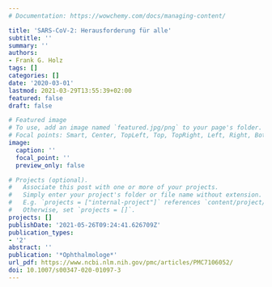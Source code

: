 ```yaml
---
# Documentation: https://wowchemy.com/docs/managing-content/

title: 'SARS-CoV-2: Herausforderung für alle'
subtitle: ''
summary: ''
authors:
- Frank G. Holz
tags: []
categories: []
date: '2020-03-01'
lastmod: 2021-03-29T13:55:39+02:00
featured: false
draft: false

# Featured image
# To use, add an image named `featured.jpg/png` to your page's folder.
# Focal points: Smart, Center, TopLeft, Top, TopRight, Left, Right, BottomLeft, Bottom, BottomRight.
image:
  caption: ''
  focal_point: ''
  preview_only: false

# Projects (optional).
#   Associate this post with one or more of your projects.
#   Simply enter your project's folder or file name without extension.
#   E.g. `projects = ["internal-project"]` references `content/project/deep-learning/index.md`.
#   Otherwise, set `projects = []`.
projects: []
publishDate: '2021-05-26T09:24:41.626709Z'
publication_types:
- '2'
abstract: ''
publication: '*Ophthalmologe*'
url_pdf: https://www.ncbi.nlm.nih.gov/pmc/articles/PMC7106052/
doi: 10.1007/s00347-020-01097-3
---
```

